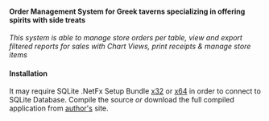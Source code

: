 #### Order Management System for Greek taverns specializing in offering spirits with side treats

*This system is able to manage store orders per table, view and export filtered reports for sales with Chart Views, print receipts & manage store items*

#### Installation

It may require SQLite .NetFx Setup Bundle [x32](https://system.data.sqlite.org/downloads/1.0.112.0/sqlite-netFx35-setup-bundle-x86-2008-1.0.112.0.exe) or [x64](https://system.data.sqlite.org/downloads/1.0.112.0/sqlite-netFx35-setup-bundle-x64-2008-1.0.112.0.exe) in order to connect to SQLite Database.
Compile the source *or* download the full compiled application from [author's](https://www.cnikolaidis.gr/) site.
